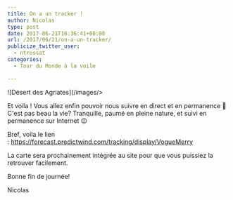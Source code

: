 ```yaml
---
title: On a un tracker !
author: Nicolas
type: post
date: 2017-06-21T16:36:41+00:00
url: /2017/06/21/on-a-un-tracker/
publicize_twitter_user:
  - ntrossat
categories:
  - Tour du Monde à la voile

---
```

![Désert des Agriates](/images/>

Et voila ! Vous allez enfin pouvoir nous suivre en direct et en permanence 🙂 C'est pas beau la vie? Tranquille, paumé en pleine nature, et suivi en permanence sur Internet 😉

Bref, voila le lien : https://forecast.predictwind.com/tracking/display/VogueMerry

La carte sera prochainement intégrée au site pour que vous puissiez la retrouver facilement.

Bonne fin de journée!

Nicolas